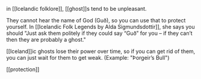 in [[Icelandic folklore]], [[ghost]]s tend to be unpleasant. 

They cannot hear the name of God (Guð), so you can use that to protect yourself. In [[Icelandic Folk Legends by Alda Sigmundsdottir]], she says you should "Just ask them politely if they could say “Guð” for you – if they can’t then they are probably a ghost."

[[Iceland]]ic ghosts lose their power over time, so if you can get rid of them, you can just wait for them to get weak. (Example: "Þorgeir’s Bull")

[[protection]]